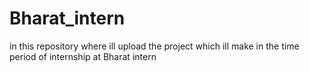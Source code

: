 # Bharat_intern
in this repository where ill upload the project which ill make in the time period of internship at Bharat intern
